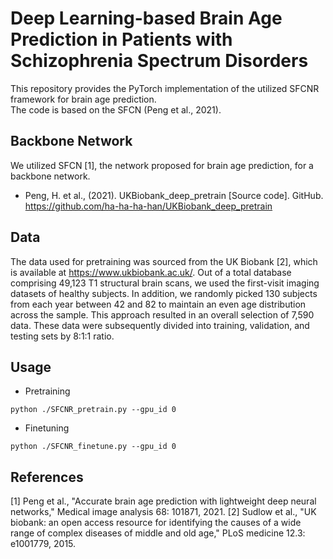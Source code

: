 # Deep Learning-based Brain Age Prediction in Patients with Schizophrenia Spectrum Disorders

This repository provides the PyTorch implementation of the utilized SFCNR framework for brain age prediction.\
The code is based on the SFCN (Peng et al., 2021).


## Backbone Network
We utilized SFCN [1], the network proposed for brain age prediction, for a backbone network.
- Peng, H. et al., (2021). UKBiobank_deep_pretrain [Source code]. GitHub. https://github.com/ha-ha-ha-han/UKBiobank_deep_pretrain


## Data
The data used for pretraining was sourced from the UK Biobank [2], which is available at https://www.ukbiobank.ac.uk/. Out of a total database comprising 49,123 T1 structural brain scans, we used the first-visit imaging datasets of healthy subjects. In addition, we randomly picked 130 subjects from each year between 42 and 82 to maintain an even age distribution across the sample. This approach resulted in an overall selection of 7,590 data. These data were subsequently divided into training, validation, and testing sets by 8:1:1 ratio.


## Usage

- Pretraining
```
python ./SFCNR_pretrain.py --gpu_id 0
```

- Finetuning
```
python ./SFCNR_finetune.py --gpu_id 0
```

## References
[1] Peng et al., "Accurate brain age prediction with lightweight deep neural networks," Medical image analysis 68: 101871, 2021.
[2] Sudlow et al., "UK biobank: an open access resource for identifying the causes of a wide range of complex diseases of middle and old age," PLoS medicine 12.3: e1001779, 2015.
